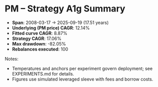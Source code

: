 # PM – Strategy A1g Summary

- **Span**: 2008-03-17 → 2025-09-19 (17.51 years)
- **Underlying (PM price) CAGR**: 12.14%
- **Fitted curve CAGR**: 8.87%
- **Strategy CAGR**: 17.06%
- **Max drawdown**: -82.05%
- **Rebalances executed**: 100

Notes:

- Temperatures and anchors per experiment govern deployment; see EXPERIMENTS.md for details.
- Figures use simulated leveraged sleeve with fees and borrow costs.
